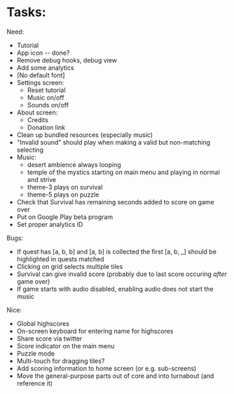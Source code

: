 
# Tasks:

Need:
* Tutorial
* App icon -- done?
* Remove debug hooks, debug view
* Add some analytics
* [No default font]
* Settings screen:
    * Reset tutorial
    * Music on/off
    * Sounds on/off
* About screen:
    * Credits
    * Donation link
* Clean up bundled resources (especially music)
* "Invalid sound" should play when making a valid but non-matching selecting
* Music:
    * desert ambience always looping
    * temple of the mystics starting on main menu and playing in normal and strive
    * theme-3 plays on survival
    * theme-5 plays on puzzle
* Check that Survival has remaining seconds added to score on game over
* Put on Google Play beta program
* Set proper analytics ID

Bugs:
* If quest has [a, b, b] and [a, b] is collected the first [a, b, _] should be highlighted in quests matched
* Clicking on grid selects multiple tiles
* Survival can give invalid score (probably due to last score occuring _after_ game over)
* If game starts with audio disabled, enabling audio does not start the music

Nice:
* Global highscores
* On-screen keyboard for entering name for highscores
* Share score via twitter
* Score indicator on the main menu
* Puzzle mode
* Multi-touch for dragging tiles?
* Add scoring information to home screen (or e.g. sub-screens)
* Move the general-purpose parts out of core and into turnabout (and reference it)
